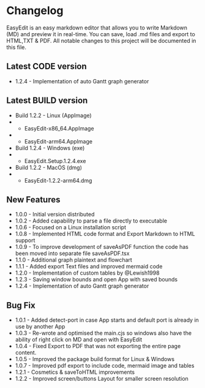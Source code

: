 # Changelog

EasyEdit is an easy markdown editor that allows you to write Markdown (MD) and preview it in real-time. You can save, load .md files and export to HTML,TXT & PDF. All notable changes to this project will be documented in this file.

## Latest CODE version
- 1.2.4 - Implementation of auto Gantt graph generator

## Latest BUILD version
- Build 1.2.2 - Linux (AppImage)
- - EasyEdit-x86_64.AppImage
- - EasyEdit-arm64.AppImage
- Build 1.2.4 - Windows (exe)
- - EasyEdit.Setup.1.2.4.exe
- Build 1.2.2 - MacOS (dmg)
- - EasyEdit-1.2.2-arm64.dmg

## New Features
- 1.0.0 - Initial version distributed
- 1.0.2 - Added capability to parse a file directly to executable
- 1.0.6 - Focused on a Linux installation script
- 1.0.8 - Implemented HTML code format and Export Markdown to HTML support
- 1.0.9 - To improve development of saveAsPDF function the code has been moved into separate file saveAsPDF.tsx
- 1.1.0 - Additional graph plaintext and flowchart
- 1.1.1 - Added export Text files and improved mermaid code
- 1.2.0 - Implementation of custom tables by @Lewish1998
- 1.2.3 - Saving window bounds and open App with saved bounds
- 1.2.4 - Implementation of auto Gantt graph generator

## Bug Fix
- 1.0.1 - Added detect-port in case App starts and default port is already in use by another App
- 1.0.3 - Re-wrote and optimised the main.cjs so windows also have the ability of right click on MD and open with EasyEdit
- 1.0.4 - Fixed Export to PDF that was not exporting the entire page content.
- 1.0.5 - Improved the package build format for Linux & Windows
- 1.0.7 - Improved pdf export to include code, mermaid image and tables
- 1.2.1 - Cosmetics & saveToHTML improvements
- 1.2.2 - Improved screen/buttons Layout for smaller screen resolution